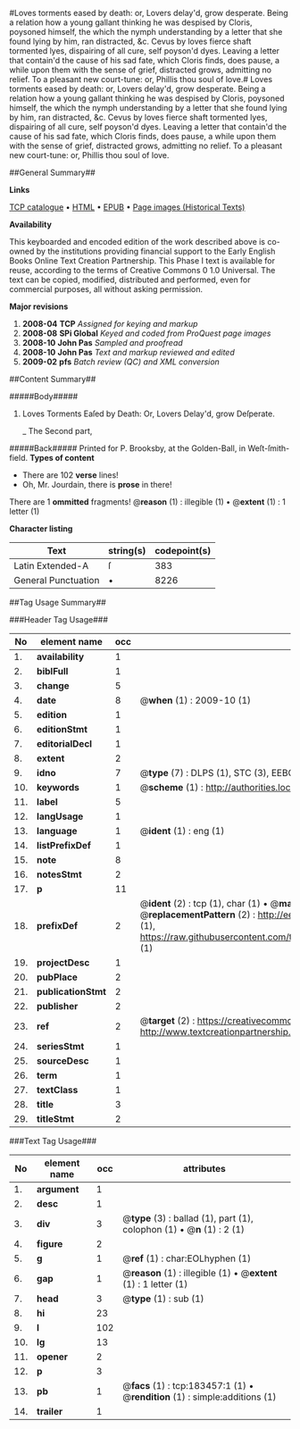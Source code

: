 #Loves torments eased by death: or, Lovers delay'd, grow desperate. Being a relation how a young gallant thinking he was despised by Cloris, poysoned himself, the which the nymph understanding by a letter that she found lying by him, ran distracted, &c. Cevus by loves fierce shaft tormented lyes, dispairing of all cure, self poyson'd dyes. Leaving a letter that contain'd the cause of his sad fate, which Cloris finds, does pause, a while upon them with the sense of grief, distracted grows, admitting no relief. To a pleasant new court-tune: or, Phillis thou soul of love.#
Loves torments eased by death: or, Lovers delay'd, grow desperate. Being a relation how a young gallant thinking he was despised by Cloris, poysoned himself, the which the nymph understanding by a letter that she found lying by him, ran distracted, &c. Cevus by loves fierce shaft tormented lyes, dispairing of all cure, self poyson'd dyes. Leaving a letter that contain'd the cause of his sad fate, which Cloris finds, does pause, a while upon them with the sense of grief, distracted grows, admitting no relief. To a pleasant new court-tune: or, Phillis thou soul of love.

##General Summary##

**Links**

[TCP catalogue](http://www.ota.ox.ac.uk/tcp/)  • 
[HTML](http://tei.it.ox.ac.uk/tcp/Texts-HTML/free/B04/B04229.html)  • 
[EPUB](http://tei.it.ox.ac.uk/tcp/Texts-EPUB/free/B04/B04229.epub) • 
[Page images (Historical Texts)](https://data.historicaltexts.jisc.ac.uk/view?pubId=eebo-99887213e&pageId=eebo-99887213e-183457-1)

**Availability**

This keyboarded and encoded edition of the
	       work described above is co-owned by the institutions
	       providing financial support to the Early English Books
	       Online Text Creation Partnership. This Phase I text is
	       available for reuse, according to the terms of Creative
	       Commons 0 1.0 Universal. The text can be copied,
	       modified, distributed and performed, even for
	       commercial purposes, all without asking permission.

**Major revisions**

1. __2008-04__ __TCP__ *Assigned for keying and markup*
1. __2008-08__ __SPi Global__ *Keyed and coded from ProQuest page images*
1. __2008-10__ __John Pas__ *Sampled and proofread*
1. __2008-10__ __John Pas__ *Text and markup reviewed and edited*
1. __2009-02__ __pfs__ *Batch review (QC) and XML conversion*

##Content Summary##

#####Body#####

1. Loves Torments Eaſed by Death: Or, Lovers Delay'd, grow Deſperate.

    _ The Second part,

#####Back#####
Printed for P. Brooksby, at the Golden-Ball, in Weſt-ſmith-field.
**Types of content**

  * There are 102 **verse** lines!
  * Oh, Mr. Jourdain, there is **prose** in there!

There are 1 **ommitted** fragments! 
 @__reason__ (1) : illegible (1)  •  @__extent__ (1) : 1 letter (1)

**Character listing**


|Text|string(s)|codepoint(s)|
|---|---|---|
|Latin Extended-A|ſ|383|
|General Punctuation|•|8226|

##Tag Usage Summary##

###Header Tag Usage###

|No|element name|occ|attributes|
|---|---|---|---|
|1.|__availability__|1||
|2.|__biblFull__|1||
|3.|__change__|5||
|4.|__date__|8| @__when__ (1) : 2009-10 (1)|
|5.|__edition__|1||
|6.|__editionStmt__|1||
|7.|__editorialDecl__|1||
|8.|__extent__|2||
|9.|__idno__|7| @__type__ (7) : DLPS (1), STC (3), EEBO-CITATION (1), PROQUEST (1), VID (1)|
|10.|__keywords__|1| @__scheme__ (1) : http://authorities.loc.gov/ (1)|
|11.|__label__|5||
|12.|__langUsage__|1||
|13.|__language__|1| @__ident__ (1) : eng (1)|
|14.|__listPrefixDef__|1||
|15.|__note__|8||
|16.|__notesStmt__|2||
|17.|__p__|11||
|18.|__prefixDef__|2| @__ident__ (2) : tcp (1), char (1)  •  @__matchPattern__ (2) : ([0-9\-]+):([0-9IVX]+) (1), (.+) (1)  •  @__replacementPattern__ (2) : http://eebo.chadwyck.com/downloadtiff?vid=$1&page=$2 (1), https://raw.githubusercontent.com/textcreationpartnership/Texts/master/tcpchars.xml#$1 (1)|
|19.|__projectDesc__|1||
|20.|__pubPlace__|2||
|21.|__publicationStmt__|2||
|22.|__publisher__|2||
|23.|__ref__|2| @__target__ (2) : https://creativecommons.org/publicdomain/zero/1.0/ (1), http://www.textcreationpartnership.org/docs/. (1)|
|24.|__seriesStmt__|1||
|25.|__sourceDesc__|1||
|26.|__term__|1||
|27.|__textClass__|1||
|28.|__title__|3||
|29.|__titleStmt__|2||


###Text Tag Usage###

|No|element name|occ|attributes|
|---|---|---|---|
|1.|__argument__|1||
|2.|__desc__|1||
|3.|__div__|3| @__type__ (3) : ballad (1), part (1), colophon (1)  •  @__n__ (1) : 2 (1)|
|4.|__figure__|2||
|5.|__g__|1| @__ref__ (1) : char:EOLhyphen (1)|
|6.|__gap__|1| @__reason__ (1) : illegible (1)  •  @__extent__ (1) : 1 letter (1)|
|7.|__head__|3| @__type__ (1) : sub (1)|
|8.|__hi__|23||
|9.|__l__|102||
|10.|__lg__|13||
|11.|__opener__|2||
|12.|__p__|3||
|13.|__pb__|1| @__facs__ (1) : tcp:183457:1 (1)  •  @__rendition__ (1) : simple:additions (1)|
|14.|__trailer__|1||
